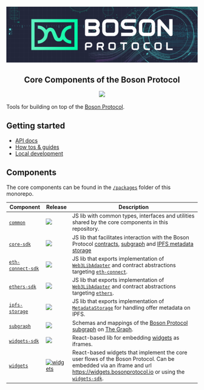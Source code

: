 [![banner](docs/assets/banner.png)](https://bosonprotocol.io)

<h2 align="center">Core Components of the Boson Protocol</h2>

<center>

![](https://img.shields.io/badge/license-Apache--2.0-brightgreen?style=flat-square)

</center>

Tools for building on top of the [Boson Protocol](https://bosonprotocol.io).

## Getting started

- [API docs]()
- [How tos & guides]()
- [Local development](docs/local-development.md)

## Components

The core components can be found in the [`/packages`](https://github.com/bosonprotocol/core-components/tree/main/packages) folder of this monorepo.

| Component                                                                                          | Release                                                                                        | Description                                                                                                                                                                                                                                                      |
| -------------------------------------------------------------------------------------------------- | ---------------------------------------------------------------------------------------------- | ---------------------------------------------------------------------------------------------------------------------------------------------------------------------------------------------------------------------------------------------------------------- |
| [`common`](https://github.com/bosonprotocol/core-components/tree/main/packages/common)             | ![](https://img.shields.io/badge/npm-0.0.0-blue?style=flat-square)                             | JS lib with common types, interfaces and utilities shared by the core components in this repository.                                                                                                                                                             |
| [`core-sdk`](https://github.com/bosonprotocol/core-components/tree/main/packages/core-sdk)         | ![](https://img.shields.io/badge/npm-0.0.0-blue?style=flat-square)                             | JS lib that facilitates interaction with the Boson Protocol [contracts](), [subgraph]() and [IPFS metadata storage]()                                                                                                                                            |
| [`eth-connect-sdk`](https://github.com/bosonprotocol/core-components/tree/main/packages/core-sdk)  | ![](https://img.shields.io/badge/npm-0.0.0-blue?style=flat-square)                             | JS lib that exports implementation of [`Web3LibAdapter`]() and contract abstractions targeting [`eth-connect`](https://github.com/decentraland/eth-connect).                                                                                                     |
| [`ethers-sdk`](https://github.com/bosonprotocol/core-components/tree/main/packages/ethers-sdk)     | ![](https://img.shields.io/badge/npm-0.0.0-blue?style=flat-square)                             | JS lib that exports implementation of [`Web3LibAdapter`]() and contract abstractions targeting [`ethers`](https://github.com/ethers-io/ethers.js).                                                                                                               |
| [`ipfs-storage`](https://github.com/bosonprotocol/core-components/tree/main/packages/ipfs-storage) | ![](https://img.shields.io/badge/npm-0.0.0-blue?style=flat-square)                             | JS lib that exports implementation of [`MetadataStorage`]() for handling offer metadata on IPFS.                                                                                                                                                                 |
| [`subgraph`](https://github.com/bosonprotocol/core-components/tree/main/packages/subgraph)         | ![](https://img.shields.io/badge/The%20Graph-Hosted-blueviolet?style=flat-square)              | Schemas and mappings of the [Boson Protocol subgraph]() on [The Graph](https://thegraph.com/en/).                                                                                                                                                                |
| [`widgets-sdk`](https://github.com/bosonprotocol/core-components/tree/main/packages/core-sdk)      | ![](https://img.shields.io/badge/npm-0.0.0-blue?style=flat-square)                             | React-based lib for embedding [widgets](https://github.com/bosonprotocol/core-components/tree/main/packages/widgets) as iframes.                                                                                                                                 |
| [`widgets`](https://github.com/bosonprotocol/core-components/tree/main/packages/core-sdk)          | [![widgets](https://img.shields.io/badge/url-widgets-green)](https://widgets.bosonprotocol.io) | React-based widgets that implement the core user flows of the Boson Protocol. Can be embedded via an iframe and url https://widgets.bosonprotocol.io or using the [`widgets-sdk`](https://github.com/bosonprotocol/core-components/tree/main/packages/core-sdk). |
